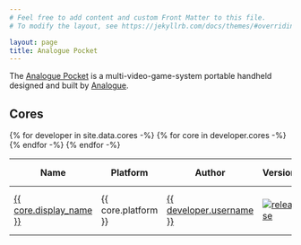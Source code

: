 ```yaml
---
# Feel free to add content and custom Front Matter to this file.
# To modify the layout, see https://jekyllrb.com/docs/themes/#overriding-theme-defaults

layout: page
title: Analogue Pocket
---
```

The [Analogue Pocket](https://www.analogue.co/pocket) is a multi-video-game-system portable handheld designed and built by [Analogue](https://www.analogue.co).

## Cores

<table class="datatable">
  <thead>
    <tr>
      <th>Name</th>
      <th>Platform</th>
      <th>Author</th>
      <th class="no-sort">Version</th>
      <th class="no-sort">Release Date</th>
    </tr>
  </thead>
  <tbody>
    {% for developer in site.data.cores -%}
      {% for core in developer.cores -%}
        <tr>
          <td><a href="https://github.com/{{ developer.username }}/{{ core.repo }}">{{ core.display_name }}</a></td>
          <td>{{ core.platform }}</td>
          <td><a href="https://github.com/{{ developer.username }}">{{ developer.username }}</a></td>
          <td>
            <a href="https://github.com/{{ developer.username }}/{{ core.repo }}/releases/latest">
              <img src="https://img.shields.io/github/v/release/{{ developer.username }}/{{ core.repo }}?include_prereleases&label=" alt="release">
            </a>
          </td>
          <td><img src="https://img.shields.io/github/release-date-pre/{{ developer.username }}/{{ core.repo }}?label=" alt="GitHub Release Date"></td>
        </tr>
      {% endfor -%}
    {% endfor -%}
  </tbody>
</table>